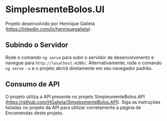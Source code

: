 # SimplesmenteBolos.UI

Projeto desenvolvido por Henrique Galieta (<https://linkedin.com/in/henriquegalieta>).

## Subindo o Servidor

Rode o comando `ng serve` para subir o servidor de desenvolvimento e navegue para `http://localhost:4200/`. Alternativamente, rode o comando `ng serve -o` e o projeto abrirá diretamente em seu navegador padrão.

## Consumo de API

O projeto utiliza a API presente no projeto SimplesmenteBolos.API (<https://github.com/HGalieta/SimplesmenteBolos.API>). Siga as instruções listadas no projeto da API para utilizar corretamente a página de Encomendas deste projeto.
